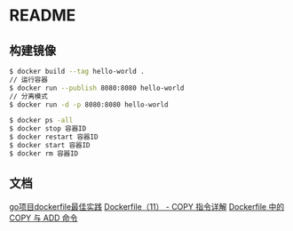 # README

## 构建镜像
```bash
$ docker build --tag hello-world .
// 运行容器
$ docker run --publish 8080:8080 hello-world
// 分离模式
$ docker run -d -p 8080:8080 hello-world

$ docker ps -all
$ docker stop 容器ID
$ docker restart 容器ID
$ docker start 容器ID
$ docker rm 容器ID
```

## 文档
[go项目dockerfile最佳实践](https://www.cnblogs.com/baoshu/p/13399780.html)
[Dockerfile（11） - COPY 指令详解](https://cloud.tencent.com/developer/article/1896354)
[Dockerfile 中的 COPY 与 ADD 命令](https://www.cnblogs.com/sparkdev/p/9573248.html)